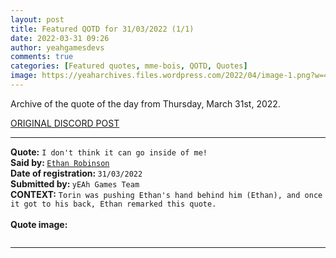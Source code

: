 ```yaml
---
layout: post
title: Featured QOTD for 31/03/2022 (1/1)
date: 2022-03-31 09:26
author: yeahgamesdevs
comments: true
categories: [Featured quotes, mme-bois, QOTD, Quotes]
image: https://yeaharchives.files.wordpress.com/2022/04/image-1.png?w=427
---
```

<!-- wp:paragraph -->
<p>Archive of the quote of the day from Thursday, March 31st, 2022. </p>
<!-- /wp:paragraph -->

<!-- wp:buttons {"layout":{"type":"flex","justifyContent":"left"}} -->
<div class="wp-block-buttons"><!-- wp:button {"textColor":"vivid-cyan-blue","align":"center","style":{"border":{"radius":"18px"}},"className":"is-style-fill"} -->
<div class="wp-block-button aligncenter is-style-fill"><a class="wp-block-button__link has-vivid-cyan-blue-color has-text-color wp-element-button" href="https://discord.com/channels/887052880782176266/958100064079839303/959646497480257626" style="border-radius:18px;">ORIGINAL DISCORD POST</a></div>
<!-- /wp:button --></div>
<!-- /wp:buttons -->

<!-- wp:separator {"align":"center","className":"is-style-wide"} -->
<hr class="wp-block-separator aligncenter has-alpha-channel-opacity is-style-wide" />
<!-- /wp:separator -->

<!-- wp:paragraph -->
<p><strong>Quote:</strong> <code>I don't think it can go inside of me!</code><br><strong>Said by: </strong><a href="https://yeaharchives.wordpress.com/2022/04/01/valerie-bois/"><code>Ethan Robinson</code></a><br><strong>Date of registration: </strong><code>31/03/2022</code> <br><strong>Submitted by: </strong><code>yEAh Games Team</code><br><strong>CONTEXT:</strong> <code>Torin was pushing Ethan's hand behind him (Ethan), and once it got to his back, Ethan remarked this quote.</code><br><br><strong>Quote image:</strong></p>
<!-- /wp:paragraph -->

<!-- wp:image {"id":56,"sizeSlug":"large","linkDestination":"none"} -->
<figure class="wp-block-image size-large"><img src="https://yeaharchives.files.wordpress.com/2022/04/image-1.png?w=427" alt="" class="wp-image-56" /></figure>
<!-- /wp:image -->

<!-- wp:separator {"className":"is-style-wide"} -->
<hr class="wp-block-separator has-alpha-channel-opacity is-style-wide" />
<!-- /wp:separator -->

